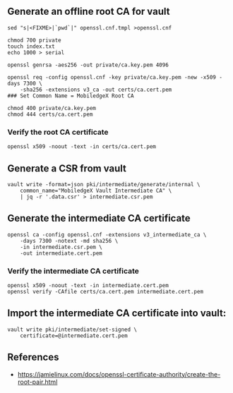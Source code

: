 ## Generate an offline root CA for vault

```
sed "s|<FIXME>|`pwd`|" openssl.cnf.tmpl >openssl.cnf

chmod 700 private
touch index.txt
echo 1000 > serial

openssl genrsa -aes256 -out private/ca.key.pem 4096

openssl req -config openssl.cnf -key private/ca.key.pem -new -x509 -days 7300 \
    -sha256 -extensions v3_ca -out certs/ca.cert.pem
### Set Common Name = MobiledgeX Root CA

chmod 400 private/ca.key.pem
chmod 444 certs/ca.cert.pem
```

### Verify the root CA certificate

```
openssl x509 -noout -text -in certs/ca.cert.pem
```

## Generate a CSR from vault

```
vault write -format=json pki/intermediate/generate/internal \
    common_name="MobiledgeX Vault Intermediate CA" \
    | jq -r '.data.csr' > intermediate.csr.pem
```

## Generate the intermediate CA certificate

```
openssl ca -config openssl.cnf -extensions v3_intermediate_ca \
    -days 7300 -notext -md sha256 \
    -in intermediate.csr.pem \
    -out intermediate.cert.pem
```

### Verify the intermediate CA certificate

```
openssl x509 -noout -text -in intermediate.cert.pem
openssl verify -CAfile certs/ca.cert.pem intermediate.cert.pem
```

## Import the intermediate CA certificate into vault:

```
vault write pki/intermediate/set-signed \
    certificate=@intermediate.cert.pem
```

## References

* https://jamielinux.com/docs/openssl-certificate-authority/create-the-root-pair.html
